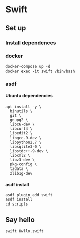 # Swift

## Set up

### Install dependences

### docker

```shell
docker-compose up -d
docker exec -it swift /bin/bash
```

### asdf

#### Ubuntu dependencies

```shell
apt install -y \
  binutils \
  git \
  gnupg2 \
  libc6-dev \
  libcurl4 \
  libedit2 \
  libgcc-9-dev \
  libpython2.7 \
  libsqlite3-0 \
  libstdc++-9-dev \
  libxml2 \
  libz3-dev \
  pkg-config \
  tzdata \
  zlib1g-dev
```

#### asdf install

```shell
asdf plugin add swift
asdf install
cd scripts
```

## Say hello

```shell
swift Hwllo.swift
```

